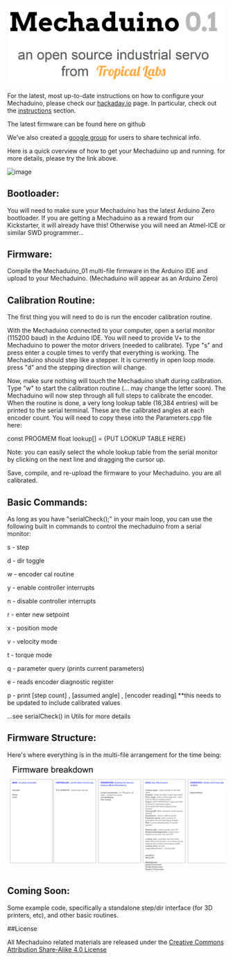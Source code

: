 ![image](images/header.PNG)

For the latest, most up-to-date instructions on how to configure your Mechaduino, please check our [hackaday.io](https://hackaday.io/project/11224-mechaduino) page.  In particular, check out the [instructions](https://hackaday.io/project/11224/instructions) section.  

The latest firmware can be found here on github

We’ve also created a [google group](https://groups.google.com/forum/#%21forum/mechaduino) for users to share technical info.  

Here is a quick overview of how to get your Mechaduino up and running. for more details, please try the link above.

![image](images/example1.gif)

## Bootloader:
You will need to make sure your Mechaduino has the latest Arduino Zero bootloader.  If you are getting a Mechaduino as a reward from our Kickstarter, it will already have this! Otherwise you will need an Atmel-ICE or similar SWD programmer...

## Firmware:

Compile the Mechaduino_01 multi-file firmware in the Arduino IDE and upload to your Mechaduino.  (Mechaduino will appear as an Arduino Zero)


## Calibration Routine:

The first thing you will need to do is run the encoder calibration routine.

With the Mechaduino connected to your computer, open a serial monitor (115200 baud) in the Arduino IDE.  You will need to provide V+ to the Mechaduino to power the motor drivers (needed to calibrate).  Type "s" and press enter a couple times to verify that everything is working.  The Mechaduino should step like a stepper.  It is currently in open loop mode.  press "d" and the stepping direction will change.  

Now, make sure nothing will touch the Mechaduino shaft during calibration. Type "w"  to start the calibration routine (... may change the letter soon).  The Mechaduino will now step through all full steps to calibrate the encoder.   When the routine is done, a very long lookup table (16,384 entries) will be printed to the serial terminal.  These are the calibrated angles at each encoder count.  You will need to copy these into the Parameters.cpp file here:

const PROGMEM float lookup[] = {PUT LOOKUP TABLE HERE}

Note: you can easily select the whole lookup table from the serial monitor by clicking on the next line and dragging the cursor up.

Save, compile, and re-upload the firmware to your Mechaduino.  you are all calibrated.

## Basic Commands:

As long as you have "serialCheck();" in your main loop, you can use the following built in commands to control the mechaduino from a serial monitor:

  s  -  step

  d  -  dir toggle

  w  -  encoder cal routine
  
  y  -  enable controller interrupts

  n  - disable controller interrupts

  r  -  enter new setpoint

  x  - position mode

  v  -  velocity mode

  t  -  torque mode

  q  - parameter query (prints current parameters)

  e  -  reads encoder diagnostic register 

  p  -  print [step count] , [assumed angle] , [encoder reading]  **this needs to be updated to include calibrated values

  ...see serialCheck() in Utils for more details
  
## Firmware Structure:

Here's where everything is in the multi-file arrangement for the time being:

![image](images/firmware_structure.PNG)

## Coming Soon:

Some example code, specifically a standalone step/dir interface (for 3D printers, etc), and other basic routines.


##License

All Mechaduino related materials are released under the
[Creative Commons Attribution Share-Alike 4.0 License](https://creativecommons.org/licenses/by-sa/4.0/)
